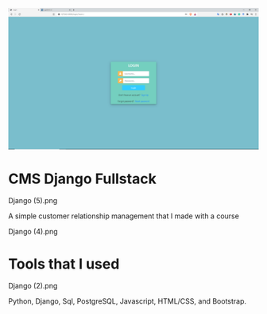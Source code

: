 ![](Django1.png)
# CMS Django Fullstack

Django (5).png

A simple customer relationship management that I made with a course

Django (4).png

# Tools that I used

Django (2).png

Python, Django, Sql, PostgreSQL, Javascript, HTML/CSS, and Bootstrap.
